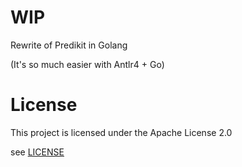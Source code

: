 # WIP

Rewrite of Predikit in Golang

(It's so much easier with Antlr4 + Go)



# License

This project is licensed under the Apache License 2.0

see [LICENSE](LICENSE)
